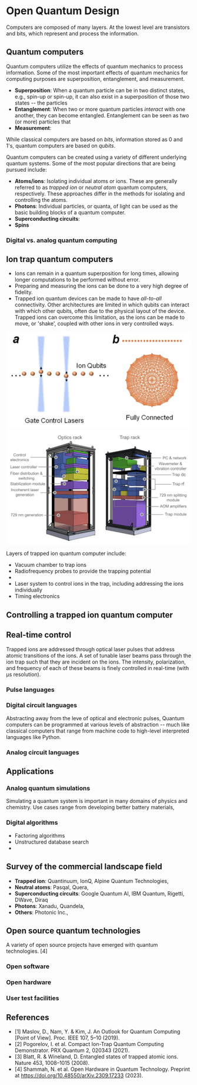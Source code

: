 # Open Quantum Design
Computers are composed of many layers. At the lowest level are transistors and bits, which represent and process the information. 


## Quantum computers
Quantum computers utilize the effects of quantum mechanics to process information. 
Some of the most important effects of quantum mechanics for computing purposes are superposition, entanglement, and measurement.

* **Superposition**: When a quantum particle can be in two distinct states, e.g., spin-up or spin-up, it can also exist in a superposition of those two states -- the particles 
* **Entanglement**: When two or more quantum particles *interact* with one another, they can become entangled. Entanglement can be seen as two (or more) particles that 
* **Measurement**:

While classical computers are based on *bits*, information stored as 0 and 1's, quantum computers are based on *qubits*. 


Quantum computers can be created using a variety of different underlying quantum systems. 
Some of the most popular directions that are being pursued include:
* **Atoms/ions**: Isolating individual atoms or ions. These are generally referred to as *trapped ion* or *neutral atom* quantum computers, respectively. These approaches differ in the methods for isolating and controlling the atoms. 
* **Photons**: Individual particles, or quanta, of light can be used as the basic building blocks of a quantum computer. 
* **Superconducting circuits**:
* **Spins**

### Digital vs. analog quantum computing



## Ion trap quantum computers
* Ions can remain in a quantum superposition for long times, allowing longer computations to be performed without error.
* Preparing and measuring the ions can be done to a very high degree of fidelity.
* Trapped ion quantum devices can be made to have *all-to-all* connectivity. Other architectures are limited in which qubits can interact with which other qubits, often due to the physical layout of the device. Trapped ions can overcome this limitation, as the ions can be made to move, or 'shake', coupled with other ions in very controlled ways. 

![trapped-ion](imgs/ion-trap-connected.png)
![trap-design](imgs/simplified-hardware-stack.png)

Layers of trapped ion quantum computer include:
* Vacuum chamber to trap ions
* Radiofrequency probes to provide the trapping potential
* 
* Laser system to control ions in the trap, including addressing the ions individually
* Timing electronics 


## Controlling a trapped ion quantum computer

## Real-time control
Trapped ions are addressed through optical laser pulses that address atomic transitions of the ions.
A set of tunable laser beams pass through the ion trap such that they are incident on the ions.
The intensity, polarization, and frequency of each of these beams is finely controlled in real-time (with μs resolution).

### Pulse languages


### Digital circuit languages
Abstracting away from the leve of optical and electronic pulses, 
Quantum computers can be programmed at various levels of abstraction -- much like classical computers that range from machine code to high-level interpreted languages like Python.


### Analog circuit languages



## Applications

### Analog quantum simulations
Simulating a quantum system is important in many domains of physics and chemistry.
Use cases range from developing better battery materials, 

### Digital algorithms
* Factoring algorithms
* Unstructured database search
* 

### 

## Survey of the commercial landscape field
* **Trapped ion**: Quantinuum, IonQ, Alpine Quantum Technologies, 
* **Neutral atoms**: Pasqal, Quera,
* **Superconducting circuits**: Google Quantum AI, IBM Quantum, Rigetti, DWave, Diraq
* **Photons**: Xanadu, Quandela, 
* **Others**: Photonic Inc., 

## Open source quantum technologies
A variety of open source projects have emerged with quantum technologies. [4]

### Open software


### Open hardware


### User test facilities



## References
* [1] Maslov, D., Nam, Y. & Kim, J. An Outlook for Quantum Computing [Point of View]. Proc. IEEE 107, 5–10 (2019).
* [2] Pogorelov, I. et al. Compact Ion-Trap Quantum Computing Demonstrator. PRX Quantum 2, 020343 (2021).
* [3] Blatt, R. & Wineland, D. Entangled states of trapped atomic ions. Nature 453, 1008–1015 (2008).
* [4] Shammah, N. et al. Open Hardware in Quantum Technology. Preprint at https://doi.org/10.48550/arXiv.2309.17233 (2023).

